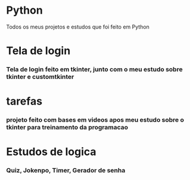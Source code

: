 # Python
Todos os meus projetos e estudos que foi feito em Python
<br>
<strong><h1>Tela de login</h1></strong>
<h3>Tela de login feito em tkinter, junto com o meu estudo sobre tkinter e customtkinter</h3>

<strong><h1>tarefas</h1></strong>
<h3>projeto feito com bases em videos apos meu estudo sobre o tkinter para treinamento da programacao</h3>

<strong><h1>Estudos de logica</h1></strong>
<h3>Quiz, Jokenpo, Timer, Gerador de senha</h3>
